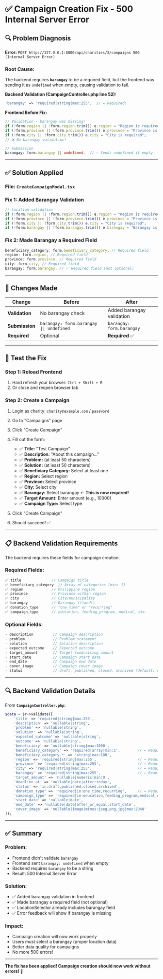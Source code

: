 # ✅ Campaign Creation Fix - 500 Internal Server Error

## 🔍 Problem Diagnosis

**Error:** `POST http://127.0.0.1:8000/api/charities/3/campaigns 500 (Internal Server Error)`

### Root Cause:
The backend requires **`barangay`** to be a required field, but the frontend was sending it as `undefined` when empty, causing validation to fail.

**Backend Validation (CampaignController.php line 52):**
```php
'barangay' => 'required|string|max:255',  // ← Required!
```

**Frontend Before Fix:**
```typescript
// Validation - barangay was missing!
if (!form.region || !form.region.trim()) e.region = "Region is required";
if (!form.province || !form.province.trim()) e.province = "Province is required";
if (!form.city || !form.city.trim()) e.city = "City is required";
// ❌ No barangay validation!

// Submission
barangay: form.barangay || undefined,  // ← Sends undefined if empty
```

---

## ✅ Solution Applied

### **File:** `CreateCampaignModal.tsx`

### **Fix 1: Added Barangay Validation**
```typescript
// Location validation
if (!form.region || !form.region.trim()) e.region = "Region is required";
if (!form.province || !form.province.trim()) e.province = "Province is required";
if (!form.city || !form.city.trim()) e.city = "City is required";
if (!form.barangay || !form.barangay.trim()) e.barangay = "Barangay is required"; // ✅ Added!
```

### **Fix 2: Made Barangay a Required Field**
```typescript
beneficiary_category: form.beneficiary_category, // Required field
region: form.region, // Required field
province: form.province, // Required field
city: form.city, // Required field
barangay: form.barangay, // ✅ Required field (not optional)
```

---

## 🎯 Changes Made

| Change | Before | After |
|--------|--------|-------|
| **Validation** | No barangay check | Added barangay validation |
| **Submission** | `barangay: form.barangay \|\| undefined` | `barangay: form.barangay` |
| **Required** | Optional | **Required** ✅ |

---

## 🧪 Test the Fix

### **Step 1: Reload Frontend**
1. Hard refresh your browser: `Ctrl + Shift + R`
2. Or close and reopen browser tab

### **Step 2: Create a Campaign**
1. Login as charity: `charity@example.com` / `password`
2. Go to "Campaigns" page
3. Click "Create Campaign"
4. Fill out the form:
   - ✅ **Title:** "Test Campaign"
   - ✅ **Description:** "About this campaign..."
   - ✅ **Problem:** (at least 50 characters)
   - ✅ **Solution:** (at least 50 characters)
   - ✅ **Beneficiary Category:** Select at least one
   - ✅ **Region:** Select region
   - ✅ **Province:** Select province
   - ✅ **City:** Select city
   - ✅ **Barangay:** Select barangay ← **This is now required!**
   - ✅ **Target Amount:** Enter amount (e.g., 10000)
   - ✅ **Campaign Type:** Select type

5. Click "Create Campaign"
6. Should succeed! ✅

---

## 📋 Backend Validation Requirements

The backend requires these fields for campaign creation:

### **Required Fields:**
```php
✅ title              // Campaign title
✅ beneficiary_category  // Array of categories (min: 1)
✅ region             // Philippine region
✅ province           // Province within region
✅ city               // City/municipality
✅ barangay           // Barangay (fixed!)
✅ donation_type      // "one_time" or "recurring"
✅ campaign_type      // education, feeding_program, medical, etc.
```

### **Optional Fields:**
```php
- description         // Campaign description
- problem             // Problem statement
- solution            // Solution description
- expected_outcome    // Expected outcome
- target_amount       // Target fundraising amount
- start_date          // Campaign start date
- end_date            // Campaign end date
- cover_image         // Campaign cover image
- status              // draft, published, closed, archived (default: draft)
```

---

## 🔍 Backend Validation Details

From **`CampaignController.php`:**

```php
$data = $r->validate([
    'title' => 'required|string|max:255',
    'description' => 'nullable|string',
    'problem' => 'nullable|string',
    'solution' => 'nullable|string',
    'expected_outcome' => 'nullable|string',
    'outcome' => 'nullable|string',
    'beneficiary' => 'nullable|string|max:1000',
    'beneficiary_category' => 'required|array|min:1',        // ← Required array
    'beneficiary_category.*' => 'string|max:100',
    'region' => 'required|string|max:255',                   // ← Required
    'province' => 'required|string|max:255',                 // ← Required
    'city' => 'required|string|max:255',                     // ← Required
    'barangay' => 'required|string|max:255',                 // ← Required (was the issue!)
    'target_amount' => 'nullable|numeric|min:0',
    'deadline_at' => 'nullable|date|after:today',
    'status' => 'in:draft,published,closed,archived',
    'donation_type' => 'required|in:one_time,recurring',     // ← Required
    'campaign_type' => 'required|in:education,feeding_program,medical,disaster_relief,environment,animal_welfare,other', // ← Required
    'start_date' => 'nullable|date',
    'end_date' => 'nullable|date|after_or_equal:start_date',
    'cover_image' => 'nullable|image|mimes:jpeg,png,jpg|max:2048'
]);
```

---

## ✅ Summary

### **Problem:**
- Frontend didn't validate `barangay`
- Frontend sent `barangay: undefined` when empty
- Backend requires `barangay` to be a string
- Result: 500 Internal Server Error

### **Solution:**
- ✅ Added barangay validation in frontend
- ✅ Made barangay a required field (not optional)
- ✅ LocationSelector already includes barangay field
- ✅ Error feedback will show if barangay is missing

### **Impact:**
- Campaign creation will now work properly
- Users must select a barangay (proper location data)
- Better data quality for campaigns
- No more 500 errors!

---

**The fix has been applied! Campaign creation should now work without errors! 🎉**
